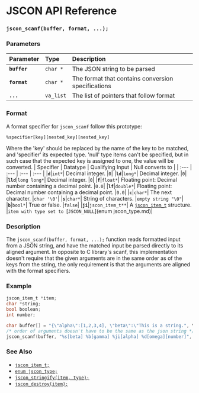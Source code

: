 # JSCON API Reference

### `jscon_scanf(buffer, format, ...);`

### Parameters

| Parameter | Type | Description |
| :--- | :--- | :--- |
|**`buffer`**|`char *`| The JSON string to be parsed |
|**`format`**|`char *`| The format that contains conversion specifications  |
|**`...`**|`va_list`| The list of pointers that follow format |

### Format

A format specifier for `jscon_scanf` follow this prototype:

`%specifier[key][nested_key][nested_key]`

Where the 'key' should be replaced by the name of the key to be matched, and 'specifier' its expected type.
'null' type items can't be specified, but in such case that the expected key is assigned to one, the value will be converted.
| Specifier | Datatype | Qualifying Input | Null converts to |
| :--- | :--- | :--- | :--- |
|**`d`**|`int*`| Decimal integer. |`0`|
|**`ld`**|`long*`| Decimal integer. |`0`|
|**`lld`**|`long long*`| Decimal integer. |`0`|
|**`f`**|`float*`| Floating point: Decimal number containing a decimal point. |`0.0`|
|**`lf`**|`double*`| Floating point: Decimal number containing a decimal point. |`0.0`|
|**`c`**|`char*`| The next character. |`char '\0'`|
|**`s`**|`char*`| String of characters. |`empty string "\0"`|
|**`b`**|`bool*`| True or false. |`false`|
|**`ji`**|`jscon_item_t**`| A [`jscon_item_t`](jscon_item_t.md) structure. |`item with type set to `[`JSCON_NULL`](enum jscon_type.md)|

### Description

The `jscon_scanf(buffer, format, ...);` function reads formatted input from a JSON string, and have the matched input be parsed directly to its aligned argument. In opposite to C library's scanf, this implementation doesn't require that the given arguments are in the same order as of the keys from the string, the only requirement is that the arguments are aligned with the format specifiers.

### Example

```c
jscon_item_t *item;
char *string;
bool boolean;
int number;

char buffer[] = "{\"alpha\":[1,2,3,4], \"beta\":\"This is a string.", \"gamma\":true, \"omega\":{\"number\":1}}";
/* order of arguments doesn't have to be the same as the json string */
jscon_scanf(buffer, "%s[beta] %b[gamma] %ji[alpha] %d[omega][number]", string, &boolean, &item, &number);
```

### See Also

* [`jscon_item_t;`](jscon_item_t.md)
* [`enum jscon_type;`](jscon_type.md)
* [`jscon_stringify(item, type);`](jscon_stringify.md)
* [`jscon_destroy(item);`](jscon_destroy.md)
